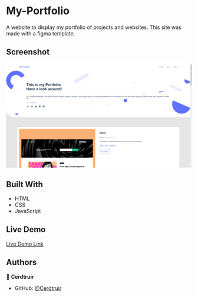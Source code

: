# My-Portfolio

A website to display my portfolio of projects and websites. This site was made with a figma template.

## Screenshot

![Screenshot](Screenshot-Portfolio.png)

## Built With

- HTML
- CSS
- JavaScript

## Live Demo

[Live Demo Link](https://cerdtruir.github.io/My-Portfolio/)

## Authors

👤 **Cerdtruir**

- GitHub: [@Cerdtruir](https://github.com/Cerdtruir)
